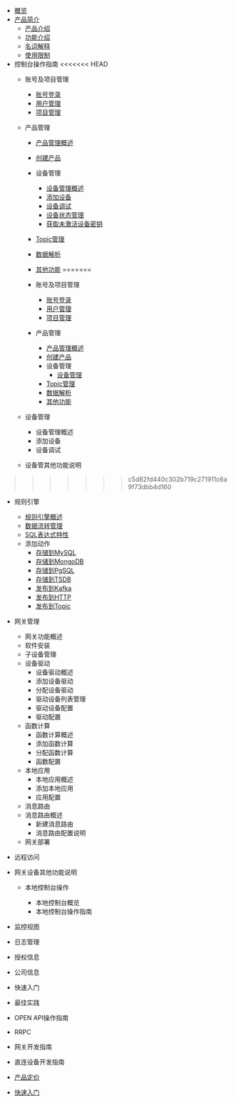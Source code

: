 
* [概览](/uiot-stack/README)
* [产品简介](/uiot-stack/产品简介/)
    * [产品介绍](/uiot-stack/产品简介/产品介绍)
    * [功能介绍](/uiot-stack/产品简介/功能介绍)
    * [名词解释](/uiot-stack/产品简介/名词解释)
    * [使用限制](/uiot-stack/产品简介/使用限制)
* 控制台操作指南
<<<<<<< HEAD
  * 账号及项目管理
      * [账号登录](/uiot-stack/控制台操作指南/账号及项目管理/账号登录)
      * [用户管理](/uiot-stack/控制台操作指南/账号及项目管理/用户管理)
      * [项目管理](/uiot-stack/控制台操作指南/账号及项目管理/项目管理)
  * 产品管理
      * [产品管理概述](/uiot-stack/控制台操作指南/产品管理/产品管理概述)
      * [创建产品](/uiot-stack/控制台操作指南/产品管理/创建产品)
      * 设备管理
          * [设备管理概述](/uiot-stack/控制台操作指南/产品管理/设备管理/设备管理概述)
          * [添加设备](/uiot-stack/控制台操作指南/产品管理/设备管理/添加设备)
          * [设备调试](/uiot-stack/控制台操作指南/产品管理/设备管理/设备调试)
          * [设备状态管理](/uiot-stack/控制台操作指南/产品管理/设备管理/设备状态管理)
          * [获取未激活设备密钥](/uiot-stack/控制台操作指南/产品管理/设备管理/获取未激活设备密钥)
      * [Topic管理](/uiot-stack/控制台操作指南/产品管理/Topic管理)
      * [数据解析](/uiot-stack/控制台操作指南/产品管理/数据解析)
      * [其他功能](/uiot-stack/控制台操作指南/产品管理/其他功能)
=======

    * 账号及项目管理
        * [账号登录](/uiot-stack/控制台操作指南/账号及项目管理/账号登录)
        * [用户管理](/uiot-stack/控制台操作指南/账号及项目管理/用户管理)
        * [项目管理](/uiot-stack/控制台操作指南/账号及项目管理/项目管理)
        
    * 产品管理

        * [产品管理概述](/uiot-stack/控制台操作指南/产品管理/产品管理概述)
        * [创建产品](/uiot-stack/控制台操作指南/产品管理/创建产品)
        * 设备管理
          * [设备管理](/uiot-stack/控制台操作指南/产品管理/设备管理/设备管理)
        * [Topic管理](/uiot-stack/控制台操作指南/产品管理/Topic管理)
        * [数据解析](/uiot-stack/控制台操作指南/产品管理/数据解析)
        * [其他功能](/uiot-stack/控制台操作指南/产品管理/其他功能)
  
  * 设备管理
  
    * 设备管理概述
    * 添加设备
    * 设备调试
  * 设备管其他功能说明
>>>>>>> c5d82fd440c302b719c271911c6a9f73dbb4d160
  * 规则引擎
      * [规则引擎概述](/uiot-stack/控制台操作指南/规则引擎/规则引擎概述)
      * [数据流转管理](/uiot-stack/控制台操作指南/规则引擎/数据流转管理)
      * [SQL表达式特性](/uiot-stack/控制台操作指南/规则引擎/SQL表达式特性)
      * 添加动作
          * [存储到MySQL](/uiot-stack/控制台操作指南/规则引擎/添加动作/存储到MySQL)
          * [存储到MongoDB](/uiot-stack/控制台操作指南/规则引擎/添加动作/存储到MongoDB)
          * [存储到PgSQL](/uiot-stack/控制台操作指南/规则引擎/添加动作/存储到PgSQL)
          * [存储到TSDB](/uiot-stack/控制台操作指南/规则引擎/添加动作/存储到TSDB)
          * [发布到Kafka](/uiot-stack/控制台操作指南/规则引擎/添加动作/发布到Kafka)
          * [发布到HTTP](/uiot-stack/控制台操作指南/规则引擎/添加动作/发布到HTTP)
          * [发布到Topic](/uiot-stack/控制台操作指南/规则引擎/添加动作/发布到Topic)

  * 网关管理
      * 网关功能概述
      * 软件安装
      * 子设备管理
      * 设备驱动
          * 设备驱动概述
          * 添加设备驱动
          * 分配设备驱动
          * 驱动设备列表管理
          * 驱动设备配置
          * 驱动配置
      * 函数计算
          * 函数计算概述
          * 添加函数计算
          * 分配函数计算
          * 函数配置
      * 本地应用
          * 本地应用概述
        * 添加本地应用
        * 应用配置
      * 消息路由
      * 消息路由概述
        * 新建消息路由
        * 消息路由配置说明
      * 网关部署
  * 远程访问
  * 网关设备其他功能说明
    * 本地控制台操作

      * 本地控制台概览
      * 本地控制台操作指南
  * 监控视图
  * 日志管理

  * 授权信息
  * 公司信息
* 快速入门
* 最佳实践
* OPEN API操作指南
* RRPC
* 网关开发指南
* 直连设备开发指南
* [产品定价](/uiot-stack/pricing)
* [快速入门](/uiot-stack/quick_start/)


